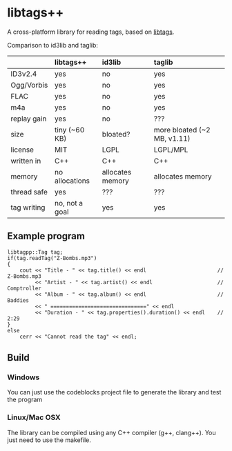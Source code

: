 libtags++
=======

A cross-platform library for reading tags, based on [libtags](https://github.com/ftrvxmtrx/libtags).

Comparison to id3lib and taglib:

|                | libtags++       | id3lib           | taglib                      |
|:---------------|:----------------|:-----------------|:----------------------------|
| ID3v2.4        | yes             | no               | yes                         |
| Ogg/Vorbis     | yes             | no               | yes                         |
| FLAC           | yes             | no               | yes                         |
| m4a            | yes             | no               | yes                         |
| replay gain    | yes             | no               | ???                         |
| size           | tiny (~60 KB)   | bloated?         | more bloated (~2 MB, v1.11) |
| license        | MIT             | LGPL             | LGPL/MPL                    |
| written in     | C++             | C++              | C++                         |
| memory         | no allocations  | allocates memory | allocates memory            |
| thread safe    | yes             | ???              | ???                         |
| tag writing    | no, not a goal  | yes              | yes                         |


## Example program


    libtagpp::Tag tag;
    if(tag.readTag("Z-Bombs.mp3")
    {
        cout << "Title - " << tag.title() << endl                       // Z-Bombs.mp3
             << "Artist - " << tag.artist() << endl                     // Comptroller
             << "Album - " << tag.album() << endl                       // Baddies
             << " ===============================" << endl
             << "Duration - " << tag.properties().duration() << endl    // 2:29
    }
    else
        cerr << "Cannot read the tag" << endl;

## Build

### Windows

You can just use the codeblocks project file to generate the library and test the program

### Linux/Mac OSX

The library can be compiled using any C++ compiler (g++, clang++).
You just need to use the makefile.
